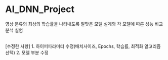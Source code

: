 # AI_DNN_Project

영상 분류의 최상의 학습률을 나타내도록 알맞은 모델 설계와 각 모델에 따른 성능 비교 분석 실험

<br/>
[수정한 사항]
1. 하이퍼파라미터 수정(배치사이즈, Epochs, 학습률, 최적화 알고리즘 선택)
2. 모델 부분 수정
